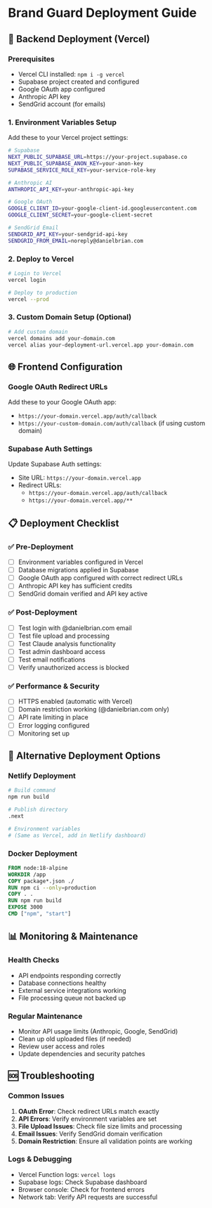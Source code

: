 # Brand Guard Deployment Guide

## 🚀 Backend Deployment (Vercel)

### Prerequisites
- Vercel CLI installed: `npm i -g vercel`
- Supabase project created and configured
- Google OAuth app configured
- Anthropic API key
- SendGrid account (for emails)

### 1. Environment Variables Setup
Add these to your Vercel project settings:

```bash
# Supabase
NEXT_PUBLIC_SUPABASE_URL=https://your-project.supabase.co
NEXT_PUBLIC_SUPABASE_ANON_KEY=your-anon-key
SUPABASE_SERVICE_ROLE_KEY=your-service-role-key

# Anthropic AI
ANTHROPIC_API_KEY=your-anthropic-api-key

# Google OAuth
GOOGLE_CLIENT_ID=your-google-client-id.googleusercontent.com
GOOGLE_CLIENT_SECRET=your-google-client-secret

# SendGrid Email
SENDGRID_API_KEY=your-sendgrid-api-key
SENDGRID_FROM_EMAIL=noreply@danielbrian.com
```

### 2. Deploy to Vercel
```bash
# Login to Vercel
vercel login

# Deploy to production
vercel --prod
```

### 3. Custom Domain Setup (Optional)
```bash
# Add custom domain
vercel domains add your-domain.com
vercel alias your-deployment-url.vercel.app your-domain.com
```

## 🌐 Frontend Configuration

### Google OAuth Redirect URLs
Add these to your Google OAuth app:
- `https://your-domain.vercel.app/auth/callback`
- `https://your-custom-domain.com/auth/callback` (if using custom domain)

### Supabase Auth Settings
Update Supabase Auth settings:
- Site URL: `https://your-domain.vercel.app`
- Redirect URLs: 
  - `https://your-domain.vercel.app/auth/callback`
  - `https://your-domain.vercel.app/**`

## 📋 Deployment Checklist

### ✅ Pre-Deployment
- [ ] Environment variables configured in Vercel
- [ ] Database migrations applied in Supabase
- [ ] Google OAuth app configured with correct redirect URLs
- [ ] Anthropic API key has sufficient credits
- [ ] SendGrid domain verified and API key active

### ✅ Post-Deployment
- [ ] Test login with @danielbrian.com email
- [ ] Test file upload and processing
- [ ] Test Claude analysis functionality
- [ ] Test admin dashboard access
- [ ] Test email notifications
- [ ] Verify unauthorized access is blocked

### ✅ Performance & Security
- [ ] HTTPS enabled (automatic with Vercel)
- [ ] Domain restriction working (@danielbrian.com only)
- [ ] API rate limiting in place
- [ ] Error logging configured
- [ ] Monitoring set up

## 🔧 Alternative Deployment Options

### Netlify Deployment
```bash
# Build command
npm run build

# Publish directory
.next

# Environment variables
# (Same as Vercel, add in Netlify dashboard)
```

### Docker Deployment
```dockerfile
FROM node:18-alpine
WORKDIR /app
COPY package*.json ./
RUN npm ci --only=production
COPY . .
RUN npm run build
EXPOSE 3000
CMD ["npm", "start"]
```

## 📊 Monitoring & Maintenance

### Health Checks
- API endpoints responding correctly
- Database connections healthy
- External service integrations working
- File processing queue not backed up

### Regular Maintenance
- Monitor API usage limits (Anthropic, Google, SendGrid)
- Clean up old uploaded files (if needed)
- Review user access and roles
- Update dependencies and security patches

## 🆘 Troubleshooting

### Common Issues
1. **OAuth Error**: Check redirect URLs match exactly
2. **API Errors**: Verify environment variables are set
3. **File Upload Issues**: Check file size limits and processing
4. **Email Issues**: Verify SendGrid domain verification
5. **Domain Restriction**: Ensure all validation points are working

### Logs & Debugging
- Vercel Function logs: `vercel logs`
- Supabase logs: Check Supabase dashboard
- Browser console: Check for frontend errors
- Network tab: Verify API requests are successful